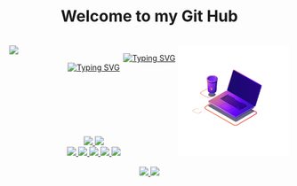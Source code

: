 
<h1 align='center'> Welcome to my Git Hub</h1><br>
<img align="right" src="63487-programming-computer.gif"width='200'></img>
<img align="left" src="https://lottie.host/50247112-8119-427d-ab51-b17b3a5fc287/9saiINfY12.json" width='200'></img>
         <p align="center">
           <a href="https://git.io/typing-svg"><img src="https://readme-typing-svg.demolab.com?font=Quicksand&size=40&duration=3500&pause=1000&color=37BCAD&background=E9E9E900&width=471&height=72&lines=%F0%9F%91%8B%F0%9F%8F%BB++Hey!+I'm+Natalia;%F0%9F%91%A9%F0%9F%8F%BB%E2%80%8D%F0%9F%92%BB+Beginner+at+Front-End+;%F0%9F%91%A9%F0%9F%8F%BB%E2%80%8D%F0%9F%92%BB+Currently+learning+C;%F0%9F%8C%A0+Love+Science" alt="Typing SVG" /></a>
          <a href="https://git.io/typing-svg"><img src="https://readme-typing-svg.demolab.com?font=Quicksand&size=40&duration=3500&pause=1000&color=37BCAD&background=E9E9E900&width=471&height=72&lines=%F0%9F%91%8B%F0%9F%8F%BB++Hey!+I'm+Natalia;%F0%9F%91%A9%F0%9F%8F%BB%E2%80%8D%F0%9F%92%BB+Beginner+at+Front-End+;%F0%9F%91%A9%F0%9F%8F%BB%E2%80%8D%F0%9F%92%BB+Currently+learning+C;%F0%9F%8C%A0+Love+Science" alt="Typing SVG" /></a>
         </p><br><br><br><br><br><br>

    
<div align="center">
  <a href="https://github.com/natfb">
  <img height="170em" src="https://github-readme-stats.vercel.app/api?username=natfb&show_icons=true&theme=tokyonight&include_all_commits=true&count_private=true"/>
  <img height="170em" src="https://github-readme-stats.vercel.app/api/top-langs/?username=natfb&layout=compact&langs_count=7&theme=tokyonight"</div><br>

        
 <div align = 'center' style="display: inline_block">
         <img src="https://img.shields.io/badge/html5-%23E34F26.svg?style=for-the-badge&logo=html5&logoColor=white"></img>
         <img src="https://img.shields.io/badge/css3-%231572B6.svg?style=for-the-badge&logo=css3&logoColor=white"></img>
         <img src="https://img.shields.io/badge/javascript-%23323330.svg?style=for-the-badge&logo=javascript&logoColor=%23F7DF1E"></img>
         <img src="https://img.shields.io/badge/c-%2300599C.svg?style=for-the-badge&logo=c&logoColor=white"></img>
         <img src="https://img.shields.io/badge/adobe%20photoshop-%2331A8FF.svg?style=for-the-badge&logo=adobe%20photoshop&logoColor=white"></img>
</div><br>

<div align = 'center' style="display: inline_block">
         <img src="https://img.shields.io/badge/Twitter-%231DA1F2.svg?style=for-the-badge&logo=Twitter&logoColor=white"></img>
         <img src="https://img.shields.io/badge/Instagram-%23E4405F.svg?style=for-the-badge&logo=Instagram&logoColor=white"></img>
</div>




 

